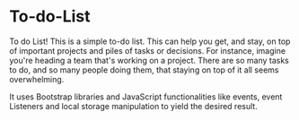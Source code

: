 # To-do-List

To do List!
This is a simple to-do list. This can help you get, and stay, on top of important projects and piles of tasks or decisions. For instance, imagine you're heading a team that's working on a project. There are so many tasks to do, and so many people doing them, that staying on top of it all seems overwhelming.

It uses Bootstrap libraries and JavaScript functionalities like events, event Listeners and local storage manipulation to yield the desired result.
